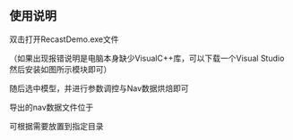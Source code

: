 ## 使用说明

双击打开RecastDemo.exe文件

（如果出现报错说明是电脑本身缺少VisualC++库，可以下载一个Visual Studio然后安装如图所示模块即可）



随后选中模型，并进行参数调控与Nav数据烘焙即可



导出的nav数据文件位于



可根据需要放置到指定目录